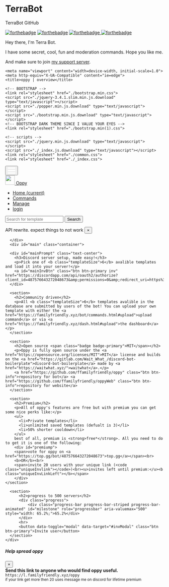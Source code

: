 # TerraBot
TerraBot GitHub
<div class="container is-widescreen">

<div class="longdescription">
<div class="content">
							
<p><a target="_blank" onclick="trackCampaignWebClick('auctions-4-1', 'description');" rel="nofollow" href="https://discord.gg/n3bYNS"><img alt="forthebadge" src="https://forthebadge.com/images/badges/built-with-love.svg"></a> 
<a target="_blank" onclick="trackCampaignWebClick('auctions-4-1', 'description');" rel="nofollow" href="https://discord.gg/n3bYNS"><img alt="forthebadge" src="https://forthebadge.com/images/badges/made-with-javascript.svg"></a>
<a target="_blank" onclick="trackCampaignWebClick('auctions-4-1', 'description');" rel="nofollow" href="https://discord.gg/n3bYNS"><img alt="forthebadge" src="https://forthebadge.com/images/badges/built-by-developers.svg"</a>
<a target="_blank" onclick="trackCampaignWebClick('auctions-4-1', 'description');" rel="nofollow" href="https://discord.gg/n3bYNS"><img alt="forthebadge" src="https://forthebadge.com/images/badges/uses-js.svg"</a></p>
<a target="_blank" onclick="trackCampaignWebClick('auctions-4-1', 'description');" rel="nofollow" href="https://top.gg/bot/590915364376805387">
</a>

<p>Hey there, I'm Terra Bot.</p>
<p>I have some secret, cool, fun and moderation commands. Hope you like me.</p>
<p>And make sure to join <a target="_blank" onclick="trackCampaignWebClick('auctions-4-1', 'description');" rel="nofollow" href="https://discord.gg/n3bYNS">my support server</a>.</p>

<html lang="en"><head><meta http-equiv="Content-Type" content="text/html; charset=UTF-8">
    
    <meta name="viewport" content="width=device-width, initial-scale=1.0">
    <meta http-equiv="X-UA-Compatible" content="ie=edge">
    <title>oppy | overview</title>

    <!-- BOOTSTRAP -->
    <link rel="stylesheet" href="./bootstrap.min.css">
    <script src="./jquery-3.4.1.slim.min.js.download" type="text/javascript"></script>
    <script src="./popper.min.js.download" type="text/javascript"></script>
    <script src="./bootstrap.min.js.download" type="text/javascript"></script>
    <!-- BOOTSTRAP DARK THEME SINCE I VALUE YOUR EYES -->
    <link rel="stylesheet" href="./bootstrap.min(1).css">

    <!-- scripts -->
    <script src="./jquery.min.js.download" type="text/javascript"></script>
    <script src="./_index.js.download" type="text/javascript"></script>
    <link rel="stylesheet" href="./common.css">
    <link rel="stylesheet" href="./_index.css">
<style type="text/css">:root topadblock, :root script[src^="http://free-shoutbox.net/app/webroot/shoutbox/sb.php?shoutbox="] + #freeshoutbox_content, :root input[onclick^="window.open('http://www.FriendlyDuck.com/"], :root img[alt^="Fuckbook"], :root iframe[src^="http://static.mozo.com.au/strips/"], :root iframe[id^="google_ads_iframe"], :root header#hdr + #main > div[data-hveid], :root div[id^="zergnet-widget"], :root div[id^="traffective-ad-"], :root div[id^="mainads"], :root div[id^="dmRosAdWrapper"], :root a[href^="http://at.atwola.com/"], :root a[onmousedown^="this.href='https://paid.outbrain.com/network/redir?"][target="_blank"] + .ob_source, :root div[id^="div-ads-"], :root a[data-obtrack^="http://paid.outbrain.com/network/redir?"], :root a[href^="http://www1.clickdownloader.com/"], :root div[id^="cns_ads_"], :root div[id^="advt-"], :root a[href^="http://www.myfreecams.com/?co_id="][href*="&track="], :root div[id^="advads-"], :root #\5f _admvnlb_modal_container, :root div[id^="adspot-"], :root a[href^="https://trust.zone/go/r.php?RID="], :root div[id^="tms-ad-dfp-"], :root input[onclick^="window.open('http://www.friendlyduck.com/"], :root div[id^="ads300_250-widget"], :root div[id^="ads250_250-widget"], :root div[id^="ads120_600-widget"], :root div[id^="adrotate_widgets-"], :root div[id^="adfox_"], :root div[id^="ad_script_"], :root div[id^="ad_rect_"], :root #content > #right > .dose > .dosesingle, :root div[id^="ad_bigbox_"], :root div[id^="ad-server-"], :root div[id^="acm-ad-tag-"], :root div[id^="ADV-SLOT-"], :root div[data-native_ad], :root a[href^=" http://n47adshostnet.com/"], :root div[data-id^="CarouselPLA-"] > .kzwEHf, :root div[class^="proadszone-"], :root div[class^="pane-google-admanager-"], :root a[href^="http://adultgames.xxx/"], :root a[href^="http://semi-cod.com/clicks/"], :root div[class^="index_displayAd_"], :root a[href^="http://www.affbuzzads.com/affiliate/"], :root div[class^="index_adBeforeContent_"], :root div[class^="index_adAfterContent_"], :root a[href^="http://dwn.pushtraffic.net/"], :root div[class^="hp-ad-rect-"], :root div[class^="block-openx-"], :root div[class^="ads-partner-"], :root div[class^="ad_position_"], :root div[class^="ad_border_"], :root a[href^="http://adprovider.adlure.net/"], :root div[class^="Ad__container"], :root div[id^="div-adtech-ad-"], :root div[class*="_AdInArticle_"], :root div > [class][onclick*=".updateAnalyticsEvents"], :root a[href^="http://internalredirect.site/"], :root bottomadblock, :root a[href^="https://watchmygirlfriend.tv/"], :root aside[itemtype="https://schema.org/WPAdBlock"], :root a[href^="http://c.actiondesk.com/"], :root aside[id^="div-gpt-ad"], :root div[id^="ad-cid-"], :root a[href^="http://lp.ezdownloadpro.info/"], :root a[href^="http://uploaded.net/ref/"], :root aside[id^="advads_ad_widget-"], :root aside[id^="adrotate_widgets-"], :root a[style="display:block;width:300px;min-height:250px"][href^="http://li.cnet.com/click?"], :root a[onmousedown^="this.href='http://paid.outbrain.com/network/redir?"][target="_blank"] + .ob_source, :root a[href^="http://popup.taboola.com/"], :root a[href^="//adbit.co/?a=Advertise&"], :root a[onmousedown^="this.href='/wp-content/embed-ad-content/"], :root div[class^="AdhesionAd_"], :root div[class^="Ad__bigBox"], :root div[role="navigation"] + c-wiz > script + div > .kxhcC, :root a[onclick*="//m.economictimes.com/etmack/click.htm"], :root a[href^="https://www.what-sexdating.com/"], :root a[href^="https://www.travelzoo.com/oascampaignclick/"], :root a[href^="https://www.share-online.biz/affiliate/"], :root a[href^="https://www.securegfm.com/"], :root a[href^="http://adserver.adtech.de/"], :root a[href^="https://www.mrskin.com/tour"], :root div[id^="advads_"], :root a[href^="https://www.moscarossa.biz/"], :root a[href^="http://www.usearchmedia.com/signup?"], :root a[onmousedown^="this.href='http://staffpicks.outbrain.com/network/redir?"][target="_blank"] + .ob_source, :root a[href^="https://www.incontri-matura.com/"], :root a[href^="https://www.goldenfrog.com/vyprvpn?offer_id="][href*="&aff_id="], :root .trc_related_container div[data-item-syndicated="true"], :root a[href^="https://www.firstload.com/affiliate/"], :root a[href^="https://www.clicktraceclick.com/"], :root a[href^="https://www.camyou.com/?cam="][href*="&track="], :root a[href^="https://www.bebi.com"], :root a[href^="https://www.adskeeper.co.uk/"], :root a[href^="http://pan.adraccoon.com?"], :root div[id^="ad-gpt-"], :root a[href^="http://farm.plista.com/pets"], :root a[href^="https://windscribe.com/promo/"], :root a[href^="http://serve.williamhill.com/promoRedirect?"], :root a[href^="https://vodexor.us/"], :root a[href^="http://ad-emea.doubleclick.net/"], :root a[href^="https://understandsolar.com/signup/?lead_source="][href*="&tracking_code="], :root a[href^="https://track.adform.net/"], :root a[href^="https://traffic.bannerator.com/"], :root a[href^="https://tracking.truthfinder.com/?a="], :root a[href^="https://www.adultempire.com/"][href*="?partner_id="], :root a[href^="https://track.healthtrader.com/"], :root a[href^="https://track.clickmoi.xyz/"], :root a[href^="https://track.afftck.com/"], :root a[href^="https://control.trafficfabrik.com/"], :root a[href^="https://track.52zxzh.com/"], :root div[class^="gemini-ad"], :root a[href^="http://pwrads.net/"], :root a[href^="//oardilin.com/"], :root a[href^="https://torguard.net/aff.php"], :root a[href^="http://tour.affbuzzads.com/"], :root a[href^="https://tc.tradetracker.net/"], :root a[href^="https://t.mobtya.com/"], :root div[id^="ad_head_celtra_"], :root a[href^="https://t.grtyi.com/"], :root aside[id^="tn_ads_widget-"], :root a[href^="https://syndication.exoclick.com/splash.php?"], :root div[id^="YFBMSN"], :root div[id^="ad-div-"], :root a[href^="https://secure.eveonline.com/ft/?aid="], :root a[href^="https://secure.bstlnk.com/"], :root a[href^="https://rev.adsession.com/"], :root a[href^="https://retiremely.com/"], :root div[id^="yandex_ad"], :root a[href^="http://y1jxiqds7v.com/"], :root a[href^="https://www.pornhat.com/"][rel="nofollow"], :root AD-SLOT, :root a[href^="https://pubads.g.doubleclick.net/"], :root a[href^="https://prf.hn/click/"][href*="/adref:"], :root a[href^="https://mk-cdn.net/"], :root div[id^="proadszone-"], :root a[href^="https://mk-ads.com/"], :root a[href^="https://jmp.awempire.com/"], :root a[href^="https://members.linkifier.com/public/affiliateLanding?refCode="], :root a[href^="https://medleyads.com/"], :root div[id^="ads300_100-widget"], :root a[href^="https://click.plista.com/pets"], :root a[href^="https://lingthatsparleso.info/"], :root a[href*=".approvallamp.club/"], :root a[href^="https://landing1.brazzersnetwork.com"], :root a[href^="https://land.rk.com/landing/"], :root .lads[width="100%"][style="background:#FFF8DD"], :root a[href^="https://land.brazzersnetwork.com/landing/"], :root a[href^="https://incisivetrk.cvtr.io/click?"], :root a[href^="https://iactrivago.ampxdirect.com/"], :root a[href^="https://googleads.g.doubleclick.net/pcs/click"], :root a[href^="http://cdn.adstract.com/"], :root a[href^="https://gogoman.me/"], :root a[href^="https://go.stripchat.com/"][href*="&campaignId="], :root a[href*=".inclk.com/"], :root a[href^="https://go.ad2up.com/"], :root a[href^="https://freeadult.games/"], :root a[href^="//nlkdom.com/"], :root a[onmousedown^="this.href='http://staffpicks.outbrain.com/network/redir?"][target="_blank"], :root a[href^="https://fonts.fontplace9.com/"], :root a[href^="http://clkmon.com/adServe/"], :root a[href^="https://flirtaescopa.com/"], :root [lazy-ad="leftthin_banner"], :root a[href^="https://dynamicadx.com/"], :root a[href^="http://wxdownloadmanager.com/dl/"], :root div[class^="local-feed-banner-ads"], :root .GFYY1SVE2 > .GFYY1SVD2 > .GFYY1SVG5, :root a[href^="https://djtcollectorclub.org/"][href*="?affiliate_id="], :root a[href^="https://chaturbate.xyz/"], :root a[href^="https://chaturbate.jjgirls.com/"][href*="?tour="], :root a[href^="https://chaturbate.com/in/?tour="], :root a[href^="https://chaturbate.com/affiliates/"], :root a[href^="http://www.1clickdownloader.com/"], :root a[href^="https://www.googleadservices.com/pagead/aclk?"], :root a[href^="https://awentw.com/"], :root a[href^="https://servedbyadbutler.com/"], :root a[href^="https://betway.com/"][href*="&a="], :root a[href^="http://dethao.com/"], :root a[href^="https://ads.ad4game.com/"], :root a[href^="https://affiliates.bet-at-home.com/processing/"], :root a[href*="pussl3.com"], :root a[href^="https://adswick.com/"], :root ADS-RIGHT, :root .GKJYXHBF2 > .GKJYXHBE2 > .GKJYXHBH5, :root a[href^="https://adserver.adreactor.com/"], :root a[href^="https://refpaano.host/"], :root a[href^="https://meet-to-fuck.com/tds"], :root a[href^="http://data.linoleictanzaniatitanic.com/"], :root a[href^="https://adhealers.com/"], :root a[href^="https://adclick.g.doubleclick.net/"], :root a[href^="https://ad.doubleclick.net/"], :root a[href^="http://zevera.com/afi.html"], :root a[href^="http://go.oclaserver.com/"], :root a[href^="https://ad.atdmt.com/"], :root .trc_rbox .syndicatedItem, :root a[href^="https://aaucwbe.com/"], :root a[href^="https://a.adtng.com/"], :root a[href^="http://xtgem.com/click?"], :root a[href^="https://ads.trafficpoizon.com/"], :root a[href^="http://rekoverr.com/"], :root a[href^="https://chaturbate.com/in/?track="], :root a[href^="http://www.zergnet.com/i/"], :root a[href^="http://hyperies.info/"], :root a[href^="http://www.torntv-downloader.com/"], :root a[href^="http://www.tirerack.com/affiliates/"], :root div[class^="AdBannerWrapper-"], :root a[href^="http://www.text-link-ads.com/"], :root a[href^="http://www.friendlyquacks.com/"], :root div[id^="div_openx_ad_"], :root a[href^="http://www.streamate.com/exports/"], :root a[onmousedown^="this.href='https://paid.outbrain.com/network/redir?"][target="_blank"], :root a[href^="http://www.sfippa.com/"], :root a[href^="http://www.xmediaserve.com/"], :root a[href^="http://www.sex.com/videos/?utm_"], :root a[href^="http://paid.outbrain.com/network/redir?"], :root a[href^="http://www.sex.com/?utm_"], :root a[onmousedown^="this.href='http://paid.outbrain.com/network/redir?"][target="_blank"], :root a[href^="http://www.roboform.com/php/land.php"], :root a[href^="http://secure.signup-page.com/"], :root a[href^="http://www.quick-torrent.com/download.html?aff"], :root a[href^="http://adexprt.me/"], :root a[href^="http://www.pinkvisualgames.com/?revid="], :root a[href^="https://trklvs.com/"], :root a[href^="http://www.paddypower.com/?AFF_ID="], :root div[data-spotim-slot], :root a[href^="http://www.freefilesdownloader.com/"], :root a[href^="http://www.mysuperpharm.com/"], :root .trc_rbox_border_elm .syndicatedItem, :root a[href^="http://www.myfreepaysite.com/sfw_int.php?aid"], :root a[href^="http://www.myfreepaysite.com/sfw.php?aid"], :root .rhsvw[style="background-color:#fff;margin:0 0 14px;padding-bottom:1px;padding-top:1px;"], :root a[href^="http://www.moneyducks.com/"], :root a[href^="http://bcntrack.com/"], :root a[href^="http://www.securegfm.com/"], :root a[href^="http://www.liversely.net/"], :root a[href^="http://www.linkbucks.com/referral/"], :root a[href^="//88d7b6aa44fb8eb.com/"], :root a[href^="http://www.ireel.com/signup?ref"], :root a[href*="=Adtracker"], :root a[href^="http://www.incredimail.com/?id="], :root a[href^="http://www.idownloadplay.com/"], :root a[href^="http://www.hitcpm.com/"], :root a[href^="http://www.gamebookers.com/cgi-bin/intro.cgi?"], :root a[href^="https://www.financeads.net/tc.php?"], :root a[href^="http://www.friendlyduck.com/AF_"], :root a[href*="emprestimo.eu"], :root a[href^="http://www.fpcTraffic2.com/blind/in.cgi?"], :root a[href^="http://www.fonts.com/BannerScript/"], :root a[href^="http://www.fleshlight.com/"], :root a[href^="http://www.flashx.tv/downloadthis"], :root .trc_rbox_div a[target="_blank"][href^="http://tab"], :root a[href^="https://americafirstpolls.com/"], :root a[href^="http://clickserv.sitescout.com/"], :root a[href^="http://www.firstload.de/affiliate/"], :root a[href^="http://www.twinplan.com/AF_"], :root a[href^="http://www.fducks.com/"], :root a[href^="http://marketgid.com"], :root a[href^="http://www.faceporn.net/free?"], :root a[href^="http://www.epicgameads.com/"], :root a[href^="http://www.easydownloadnow.com/"], :root a[href^="http://www.duckssolutions.com/"], :root a[href^="https://go.trkclick2.com/"], :root a[href^="http://www.duckcash.eu/"], :root a[href^="http://go.seomojo.com/tracking202/"], :root a[href^="http://www.downloadweb.org/"], :root .commercial-unit-mobile-top .jackpot-main-content-container > .UpgKEd + .nZZLFc > .vci, :root a[href^="http://www.installads.net/"], :root div[role="navigation"] + c-wiz > div > .kxhcC, :root a[href^="http://www.download-provider.org/"], :root a[href^="http://www.down1oads.com/"], :root a[href^="https://trafficmedia.center/"], :root a[href^="http://www.dealcent.com/register.php?affid="], :root .rscontainer > .ellip, :root a[href^="http://www.clkads.com/adServe/"], :root a[href^="http://www.clickansave.net/"], :root div[class^="adpubs-"], :root a[href*="deliver.trafficfabrik.com"], :root a[href^="http://www.cash-duck.com/"], :root a[href^="http://www.bitlord.me/share/"], :root a[href^="http://www.bet365.com/"][href*="?affiliate="], :root a[href^="http://www.bet365.com/"][href*="&affiliate="], :root a[href^="http://www.badoink.com/go.php?"], :root #mbEnd[cellspacing="0"][cellpadding="0"], :root div[data-ad-underplayer], :root a[href^="http://www.richducks.com/"], :root a[href^="http://www.babylon.com/welcome/index?affID"], :root a[href^="http://www.sexgangsters.com/?pid="], :root a[href^="http://www.amazon.co.uk/exec/obidos/external-search?"], :root a[href^="https://ads-for-free.com/click.php?"], :root a[href^="http://tracker.mybroadband.co.za/"], :root a[href^="http://www.socialsex.com/"], :root a[href^="https://www.camsoda.com/enter.php?id="], :root a[href^="http://www.afco2go.com/srv.php?"], :root a[href^="http://go.ad2up.com/"], :root a[href^="https://badoinkvr.com/"], :root a[href*="/adServe/banners?"], :root a[href^="http://www.adxpansion.com"], :root .plistaList > .itemLinkPET, :root a[href^="http://www.adbrite.com/mb/commerce/purchase_form.php?"], :root a[href^="http://www.adultdvdempire.com/?partner_id="][href*="&utm_"], :root a[href^="http://www.ragazzeinvendita.com/?rcid="], :root a[href^="http://www.TwinPlan.com/AF_"], :root #rhs_block .mod > .gws-local-hotels__booking-module, :root a[href^="http://www.my-dirty-hobby.com/?sub="], :root a[href^="https://porndeals.com/?track="], :root a[href^="http://www.affiliates1128.com/processing/"], :root a[href^="http://c.jumia.io/"], :root a[href^="http://www.1clickmoviedownloader.info/"], :root div[class^="adbanner_"], :root a[href^="http://www.brightwheel.info/"], :root a[href^="https://www.iclwy.xyz/"], :root a[href^="http://www.123-reg.co.uk/affiliate2.cgi"], :root div[id^="lazyad-"], :root div[itemtype="http://www.schema.org/WPAdBlock"], :root a[href^="http://wopertific.info/"], :root a[href^="http://bodelen.com/"], :root a[href^="http://wgpartner.com/"], :root a[href^="http://webgirlz.online/landing/"], :root div[id^="sticky_ad_"], :root div[id^="ads300_600-widget"], :root div[class^="Ad__adContainer"], :root a[href^="http://web.adblade.com/"], :root div[class^="BlockAdvert-"], :root a[href^="https://go.onclasrv.com/"], :root a[href^="http://wct.link/"], :root a[href^="https://topoffers.com/"][href*="/?pid="], :root a[href^="http://vinfdv6b4j.com/"], :root a[href^="http://s9kkremkr0.com/"], :root a[href^="https://www.nutaku.net/signup/landing/"], :root a[href^="http://us.marketgid.com"], :root a[href^="http://ul.to/ref/"], :root a[href^="http://trk.mdrtrck.com/"], :root a[href*=".ichlnk.com/"], :root div[id^="div_ad_stack_"], :root a[href^="http://traffic.tc-clicks.com/"], :root div[class^="awpcp-random-ads"], :root a[href^="http://www.graboid.com/affiliates/"], :root a[href^="http://tracking.toroadvertising.com/"], :root a[href^="http://www.liutilities.com/"], :root a[href^="http://www.dl-provider.com/search/"], :root a[href^="http://tracking.deltamediallc.com/"], :root a[href^="http://adultfriendfinder.com/p/register.cgi?pid="], :root a[href^="https://www.popads.net/users/"], :root iframe[src^="http://ad.yieldmanager.com/"], :root a[href^="http://pubads.g.doubleclick.net/"], :root a[href^="https://sexdatingz.live/"], :root a[href^="//bwnjijl7w.com/"], :root a[href^="https://adultfriendfinder.com/go/page/landing"], :root a[href^="http://tracking.crazylead.com/"], :root a[href^="http://track.adform.net/"], :root a[href^="https://iac.ampxdirect.com/"], :root a[href^="http://t.mdn2015x3.com/"], :root a[href^="http://steel.starflavor.bid/"], :root a[href^="http://galleries.securewebsiteaccess.com/"], :root a[href^="http://stateresolver.link/"], :root .ob_dual_right > .ob_ads_header ~ .odb_div, :root a[href*=".adk2x.com/"], :root a[href^="http://spygasm.com/track?"], :root a[href^="http://sharesuper.info/"], :root a[href^="http://campaign.bharatmatrimony.com/cbstrack/"], :root a[href^="https://www.mypornstarcams.com/landing/click/"], :root [href^="https://maskip.co/"], :root a[href^="http://getlinksinaseconds.com/"], :root a[href*=".intab.fun/"], :root a[href^="http://secure.signup-way.com/"], :root a[href*=".clkcln.com/"], :root [onclick^="window.open('http://adultfriendfinder.com/search/"], :root a[href^="http://secure.hostgator.com/~affiliat/"], :root a[href*="/cmd.php?ad="], :root a[href^="http://refpaano.host/"], :root #\5f _mom_ad_2, :root a[href^="http://ads.sprintrade.com/"], :root a[href^="http://record.commissionking.com/"], :root div[class*="-storyBodyAd-"], :root a[href^="http://record.betsafe.com/"], :root a[href^="https://keep2share.cc/pr/"], :root a[href^="https://clixtrac.com/"], :root [onclick*="content.ad/"], :root a[href^="http://adlev.neodatagroup.com/"], :root a[href^="http://reallygoodlink.extremefreegames.com/"], :root .ob_container .item-container-obpd, :root a[href^="http://www.adskeeper.co.uk/"], :root a[href^="http://websitedhoome.com/"], :root a[href^="http://see-work.info/"], :root a[href^="http://prousa.work/"], :root a[href^="http://promos.bwin.com/"], :root a[href^="http://prochina.link/"], :root a[href*=".irtyc.com/"], :root a[href^="http://z1.zedo.com/"], :root a[href^="http://pokershibes.com/index.php?ref="], :root #rhs_block .mod > .luhb-div > div[data-async-type="updateHotelBookingModule"], :root a[href^="http://mojofun.info/"], :root a[href^="http://mmo123.co/"], :root a[href^="https://www.oboom.com/ref/"], :root a[href^="http://media.paddypower.com/redirect.aspx?"], :root a[href^="http://allaptair.club/"], :root #rhs_block .xpdopen > ._OKe > div > .mod > ._yYf, :root a[href^="//ads.ad-center.com/"], :root a[href^="https://track.trkinator.com/"], :root a[data-redirect^="this.href='http://paid.outbrain.com/network/redir?"], :root div[id^="ad-position-"], :root a[href^="http://liversely.com/"], :root a[href^="https://www.arthrozene.com/"][href*="?tid="], :root a[href^="http://feeds1.validclick.com/"], :root a[href^="http://latestdownloads.net/download.php?"], :root a[href^="http://k2s.cc/code/"], :root #topstuff > #tads, :root a[href*=".bang.com/"][href*="&aff="], :root a[data-widget-outbrain-redirect^="http://paid.outbrain.com/network/redir?"], :root a[href^="http://join3.bannedsextapes.com/track/"], :root a[href^="https://gamescarousel.com/"], :root a[href^="http://istri.it/?"], :root a[href^="http://www.fbooksluts.com/"], :root a[href^="http://www.cdjapan.co.jp/aff/click.cgi/"], :root a[href^="//api.ad-goi.com/"], :root a[href*="//ridingintractable.com/"], :root a[href^="http://intent.bingads.com/"], :root div[id^="crt-"][style], :root a[href^="http://igromir.info/"], :root a[href^="https://track.themadtrcker.com/"], :root a[href^="http://hyperlinksecure.com/go/"], :root a[href^="http://45eijvhgj2.com/"], :root a[href^="http://hpn.houzz.com/"], :root a[href*="?adlivk="][href*="&refer="], :root a[href^="http://searchtabnew.com/"], :root a[href^="//look.djfiln.com/"], :root a[href^="http://greensmoke.com/"], :root div[id^="google_dfp_"], :root a[href^="//5e1fcb75b6d662d.com/"], :root a[href^="http://googleads.g.doubleclick.net/pcs/click"], :root a[href^="https://bnsjb1ab1e.com/"], :root a[href^="http://mo8mwxi1.com/"], :root div[class^="ResponsiveAd-"], :root a[href^="http://install.securewebsiteaccess.com/"], :root a[href^="http://www.revenuehits.com/"], :root div[id^="block-views-topheader-ad-block-"], :root a[href^="https://bs.serving-sys.com"], :root .__y_elastic .__y_item, :root a[href^="http://go.mobisla.com/"], :root a[href^="//srv.buysellads.com/"], :root a[href^="http://g1.v.fwmrm.net/ad/"], :root .widget-pane-section-result[data-result-ad-type], :root a[href^="http://imads.integral-marketing.com/"], :root a[href^="http://freesoftwarelive.com/"], :root a[href^="http://adtrackone.eu/"], :root a[href^="http://finaljuyu.com/"], :root a[href^="http://fileloadr.com/"], :root a[href^="https://dltags.com/"], :root a[href^="http://onclickads.net/"], :root a[href^="https://gghf.mobi/"], :root a[href^="http://www.terraclicks.com/"], :root a[href^="http://www.coinducks.com/"], :root a[href^="http://extra.bet365.com/"][href*="?affiliate="], :root a[href^="http://ethfw0370q.com/"], :root [id^="bunyad_ads_"], :root a[href^="http://elitefuckbook.com/"], :root a[href^="http://eclkmpsa.com/"], :root a[href*="//3wr110.xyz/"], :root a[href^="http://earandmarketing.com/"], :root #content > #center > .dose > .dosesingle, :root a[href^="http://campaign.bharatmatrimony.com/track/"], :root a[href^="http://d2.zedo.com/"], :root a[href^="http://keep2share.cc/pr/"], :root a[href^="http://cp.cbbp1.com"], :root a[href^="http://contractallsticker.net/"], :root a[href^="http://codec.codecm.com/"], :root a[href^="http://refer.webhostingbuzz.com/"], :root a[href^="https://paid.outbrain.com/network/redir?"], :root a[href^="http://www.downloadplayer1.com/"], :root a[href^="http://clicks.binarypromos.com/"], :root iframe[name^="google_ads_iframe"], :root div[class^="largeRectangleAd_"], :root a[href^="https://dediseedbox.com/clients/aff.php?"], :root a[href^="http://www.wantstraffic.com/"], :root a[href^="http://databass.info/"], :root a[href^="http://www.urmediazone.com/signup"], :root a[href^="http://click.plista.com/pets"], :root a[href^="https://a.bestcontentpc.top/"], :root a[href^="http://chaturbate.com/affiliates/"], :root a[href^="http://www.firstload.com/affiliate/"], :root a[href^="http://www.friendlyadvertisements.com/"], :root a[href^="//00ae8b5a9c1d597.com/"], :root a[href^="http://cdn3.adbrau.com/"], :root a[href^="http://get.slickvpn.com/"], :root a[href^="http://amzn.to/"] > img[src^="data"], :root a[href^="http://bs.serving-sys.com/"], :root a[href^="http://cpaway.afftrack.com/"], :root a[href^="http://cdn.adsrvmedia.net/"], :root [lazy-ad="top_banner"], :root a[href^="http://360ads.go2cloud.org/"], :root a[href^="http://dftrck.com/"], :root a[href^="http://casino-x.com/?partner"], :root div[data-flt-ve="sponsored_search_ads"], :root a[href^="http://record.sportsbetaffiliates.com.au/"], :root a[href^="http://campeeks.com/"][href*="&utm_"], :root #flowplayer > div[style="position: absolute; width: 300px; height: 275px; left: 222.5px; top: 85px; z-index: 999;"], :root a[href^="http://download-performance.com/"], :root a[href^="http://www.on2url.com/app/adtrack.asp"], :root #\5f _nq__hh[style="display:block!important"], :root a[href^="http://guideways.info/"], :root a[href^="http://ads.expekt.com/affiliates/"], :root a[href^="http://callville.xyz/"], :root a[href^="http://xads.zedo.com/"], :root a[href^="https://bullads.net/get/"], :root a[href^="http://yads.zedo.com/"], :root a[href^="http://down1oads.com/"], :root a[href^="http://buysellads.com/"], :root a[href^="https://uncensored.game/"], :root td[valign="top"] > .mainmenu[style="padding:10px 0 0 0 !important;"], :root a[href^="http://feedads.g.doubleclick.net/"], :root a[href^="http://betahit.click/"], :root #rhs_block > #mbEnd, :root a[href^="http://cinema.friendscout24.de?"], :root [lazy-ad="lefttop_banner"], :root a[href^="http://servicegetbook.net/"], :root a[href^="http://bestorican.com/"], :root a[href^="http://bcp.crwdcntrl.net/"], :root a[href^="http://bc.vc/?r="], :root a[href^="http://www.pheedo.com/"], :root a[href^="http://banners.victor.com/processing/"], :root a[href^="http://adf.ly/?id="], :root a[href^="https://uncensored3d.com/"], :root a[href^="http://t.mdn2015x2.com/"], :root div[data-subscript="Advertising"], :root div[class$="dealnews"] > .dealnews, :root a[href^="http://click.payserve.com/"], :root a[href^="http://s5prou7ulr.com/"], :root a[href^="http://azmobilestore.co/"], :root a[href^="http://affiliate.glbtracker.com/"], :root a[href^="https://transfer.xe.com/signup/track/redirect?"], :root a[href^="http://anonymous-net.com/"], :root div[id^="ad_position_"], :root a[href^="https://www.dsct1.com/"], :root a[data-oburl^="https://paid.outbrain.com/network/redir?"], :root .icons-rss-feed + .icons-rss-feed div[class$="_item"], :root a[href^="http://aflrm.com/"], :root a[href^="http://affiliates.pinnaclesports.com/processing/"], :root a[href^="http://partner.sbaffiliates.com/"], :root a[href^="http://affiliate.coral.co.uk/processing/"], :root a[href^="http://aff.ironsocket.com/"], :root a[href^="http://adsrv.keycaptcha.com"], :root a[href^="https://zononi.com/"], :root a[href^="http://adserving.unibet.com/"], :root a[href^="https://secure.adnxs.com/clktrb?"], :root a[href^="http://adserver.adtechus.com/"], :root a[href^="http://adserver.adreactor.com/"], :root a[href^="http://www.yourfuckbook.com/?"], :root a[href^="//go.onclasrv.com/"], :root .GHOFUQ5BG2 > .GHOFUQ5BF2 > .GHOFUQ5BG5, :root a[href^="http://cwcams.com/landing/click/"], :root a[href^="http://ads.betfair.com/redirect.aspx?"], :root a[href^="http://ads.affbuzzads.com/"], :root a[href^="http://tc.tradetracker.net/"], :root a[href^="http://online.ladbrokes.com/promoRedirect?"], :root a[href^="http://go.trafficshop.com/"], :root a[href^="http://ads.ad-center.com/"], :root div[id^="q1-adset-"], :root a[href^="https://horny-pussies.com/tds"], :root a[href^="http://adfarm.mediaplex.com/"], :root a[href^="http://ad.doubleclick.net/"], :root a[href^="https://k2s.cc/pr/"], :root a[href^="http://ad.au.doubleclick.net/"], :root a[href^="https://is.ltroute.com/"], :root a[href^="http://www.incredimail.com/?id"], :root a[href*="/servlet/click/zone?"], :root a[href^="http://ad-apac.doubleclick.net/"], :root a[href^="http://a63t9o1azf.com/"], :root a[href^="http://srvpub.com/"], :root a[href^="http://a.adquantix.com/"], :root a[href^="http://NowDownloadAll.com"], :root a[href^="http://adtrack123.pl/"], :root [id*="MGWrap"], :root a[href^="http://9amq5z4y1y.com/"], :root a[href^="http://4c7og3qcob.com/"], :root a[href^="//go.vedohd.org/"], :root a[href^="http://www.ducksnetwork.com/"], :root a[href^="http://3wr110.net/"], :root a[href^="http://prochina.space/"], :root a[href^="http://1phads.com/"], :root a[href^="https://bongacams2.com/track?"], :root a[href^="//zenhppyad.com/"], :root #MAIN.ShowTopic > .ad, :root a[href^="https://porngames.adult/?SID="], :root a[href^="http://findersocket.com/"], :root ad-slot--header-banner, :root a[href^="https://m.do.co/c/"] > img, :root a[href^="http://connectlinking6.com/"], :root a[href^="https://spygasm.com/track?"], :root a[href^="http://cdn3.adexprts.com/"], :root #tads + div + .c, :root a[href^="//jsmptjmp.com/"], :root .ra[width="30%"][align="right"] + table[width="70%"][cellpadding="0"], :root a[href^="https://ilovemyfreedoms.com/"][href*="?affiliate_id="], :root a[href^="//healthaffiliate.center/"], :root [id*="ScriptRoot"], :root a[href^="//db52cc91beabf7e8.com/"], :root div[id^="drudge-column-ads-"], :root .plistaList > .plista_widget_underArticle_item[data-type="pet"], :root #center_col > #taw > #tvcap > .commercial-unit-desktop-top, :root a[href^="http://www.afgr2.com/"], :root #mn div[style="position:relative"] > #center_col > ._Ak, :root a[href^="https://www.oboom.com/ad/"], :root a[href^="//4f6b2af479d337cf.com/"], :root a[href^="https://www.friendlyduck.com/AF_"], :root #center_col > #resultStats + div + #res + #tads, :root a[href^="//40ceexln7929.com/"], :root div[id^="div-gpt-ad"], :root a[href^="http://fusionads.net"], :root a[href^="https://awejmp.com/"], :root a[href^=" http://www.sex.com/"][href*="&utm_"], :root .section-result[data-result-ad-type], :root a[href^=" http://ads.ad-center.com/"], :root div[id^="dfp-slot-"], :root .l-container > #fishtank, :root a[href^="https://fileboom.me/pr/"], :root .GPMV2XEDA2 > .GPMV2XEDP1 > .GPMV2XEDJBB, :root a[href*="onclkds."], :root .trc_rbox_div .syndicatedItem, :root #ads > .dose > .dosesingle, :root a[href*="delivery.trafficfabrik.com"], :root a[href*="=exoclick"], :root div[class^="backfill-taboola-home-slot-"], :root a[href*="=adscript"], :root #mn #center_col > div > h2.spon:first-child, :root FBS-AD, :root .ra[align="right"][width="30%"], :root a[href*="5iclx7wa4q.com"], :root a[href^="http://lp.ncdownloader.com/"], :root a[href^="//pubads.g.doubleclick.net/"], :root a[href^="http://www.drowle.com/"], :root a[href*=".udncoeln.com/"], :root a[href*=".qertewrt.com/"], :root a[target="_blank"][href^="http://api.taboola.com/"], :root a[href*=".smartadserver.com"], :root a[href^="http://track.incognitovpn.com/"], :root a[data-oburl^="http://paid.outbrain.com/network/redir?"], :root a[href^="http://refpa.top/"], :root a[href*=".revimedia.com/"], :root .__ywvr .__y_item, :root a[href^="https://farm.plista.com/pets"], :root a[href*=".red90121.com/"], :root a[href^="http://www.greenmangaming.com/?tap_a="], :root a[href*=".opskln.com/"], :root a[href*=".fwd28.com/"], :root [lazy-ad="leftbottom_banner"], :root p[id^="div-gpt-ad-"], :root a[href^="http://fsoft4down.com/"], :root a[href*="ad2upapp.com/"], :root .inlineNewsletterSubscription + .inlineNewsletterSubscription div[class$="_item"], :root a[href*=".orange2258.com/"], :root #taw > .med + div > #tvcap > .mnr-c:not(.qs-ic) > .commercial-unit-mobile-top, :root .plista_widget_belowArticleRelaunch_item[data-type="pet"], :root div[data-mediatype="advertising"], :root .mw > #rcnt > #center_col > #taw > #tvcap > .c, :root a[href^="https://playuhd.host/"], :root a[href^="http://mgid.com/"], :root a[href*=".adsrv.eacdn.com/"] > img, :root a[href^="http://lp.ilivid.com/"], :root .mod > .gws-local-promotions__border, :root a[href^="http://data.committeemenencyclopedicrepertory.info/"], :root a[href*=".allsports4you.club"], :root a[href^="http://duckcash.eu/"], :root a[href^="http://www.mobileandinternetadvertising.com/"], :root a[href^="http://www.downloadthesefiles.com/"], :root a[href^="http://secure.cbdpure.com/aff/"], :root .GB3L-QEDGY .GB3L-QEDF- > .GB3L-QEDE-, :root a[data-url^="http://paid.outbrain.com/network/redir?"] + .author, :root a[href^="http://liversely.net/"], :root iframe[id^="google_ads_frame"], :root a[href^="http://www.bluehost.com/track/"] > img, :root a[data-url^="http://paid.outbrain.com/network/redir?"], :root a[href^="http://play4k.co/"], :root a[data-redirect^="https://paid.outbrain.com/network/redir?"], :root a[href^="http://n.admagnet.net/"], :root a[href^="http://bestchickshere.com/"], :root a[href^="http://www.streamtunerhd.com/signup?"], :root #ssmiwdiv[jsdisplay], :root a[href^="//awejmp.com/"], :root a[href^="http://www.getyourguide.com/?partner_id="], :root [onclick^="window.open('https://www.brazzersnetwork.com/landing/"], :root a[href*="a2g-secure.com"], :root #resultspanel > #topads, :root a[href^="http://espn.zlbu.net/"], :root a[href^="http://k2s.cc/pr/"], :root a[href^="http://9nl.es/"], :root #assetsListings[style="display: block;"], :root [onclick^="window.open('window.open('//delivery.trafficfabrik.com/"], :root a[href^="http://adrunnr.com/"], :root [id*="MarketGid"], :root a[href^="http://www.accuserveadsystem.com/accuserve-go.php?"], :root a[href^="http://c.ketads.com/"], :root a[href^="http://6kup12tgxx.com/"], :root a[target="_blank"][onmousedown="this.href^='http://paid.outbrain.com/network/redir?"], :root a[href^="https://www.brazzersnetwork.com/landing/"], :root #cnt #center_col > #taw > #tvcap > .c._oc._Lp, :root [href*="//xml.revrtb.com/"], :root a[href^="http://hd-plugins.com/download/"], :root a[href^="//voyeurhit.com/cs/"], :root a[href^="http://www.afgr3.com/"], :root [ad-id^="googlead"], :root a[href^="//porngames.adult/?SID="], :root DFP-AD, :root a[href^="http://adclick.g.doubleclick.net/"], :root #main-content > [style="padding:10px 0 0 0 !important;"], :root #center_col > #resultStats + div[style="border:1px solid #dedede;margin-bottom:11px;padding:5px 7px 5px 6px"], :root div[class^="lifeOnwerAd"], :root a[href$="/vghd.shtml"], :root a[href^="https://redirect.ero-advertising.com/"], :root a[href^="http://easydownload4you.com/"], :root a[href^="http://ffxitrack.com/"], :root #center_col > #main > .dfrd > .mnr-c > .c._oc._zs, :root a[href^="http://b.bestcompleteusa.info/"], :root .trc_rbox_div .syndicatedItemUB, :root #mn div[style="position:relative"] > #center_col > div > ._dPg, :root a[href^="http://www.myvpn.pro/"], :root a[href^="//www.pd-news.com/"], :root a[href^="http://www.pinkvisualpad.com/?revid="], :root a[href*=".clksite.com/"], :root a[href^="http://www.webtrackerplus.com/"], :root .GJJKPX2N1 > .GJJKPX2M1 > .GJJKPX2P4, :root #center_col > #taw > #tvcap > .cu-container > .commercial-unit-desktop-top, :root a[href^="http://centertrust.xyz/"], :root a[href^="https://intrev.co/"], :root div[id^="google_ads_iframe_"], :root .vi-lb-placeholder[title="ADVERTISEMENT"], :root a[href^="http://goldmoney.com/?gmrefcode="], :root a[href^="http://papi.mynativeplatform.com:80/pub2/"], :root LEADERBOARD-AD, :root #mn #center_col > div > h2.spon:first-child + ol:last-child, :root a[href^="http://www.mrskin.com/tour"], :root .jobs-information-call-to-action + .jobs-information-call-to-action div[class$="_item"], :root .gbfwa > div[class$="_item"], :root a[href^="http://t.mdn2015x1.com/"], :root a[href^="http://www.menaon.com/installs/"], :root a[href^="http://taboola-"][href*="/redirect.php?app.type="], :root .mw > #rcnt > #center_col > #taw > .c, :root a[href^="https://www.incredimail.com/?id"], :root a[href^="http://api.content.ad/"], :root a[href^="http://adtransfer.net/"], :root .commercial-unit-desktop-rhs > .iKidV > .Ee92ae + .P2mpm + .hp3sk, :root a[href^="http://www.uniblue.com/cm/"], :root a[href^="http://landingpagegenius.com/"], :root a[data-redirect^="http://click.plista.com/pets"], :root #rhs_block > script + .c._oc._Ve.rhsvw, :root #\5f _mom_ad_12, :root .__zinit .__y_item, :root .ch[onclick="ga(this,event)"], :root .__ywl .__y_item, :root a[href^="http://track.trkvluum.com/"], :root a[href*="/adrotate-out.php?"], :root a[href^="http://linksnappy.com/?ref="], :root [src^="/Redirect.a2b?"], :root a[href^="http://www.torntvdl.com/"], :root #center_col > #resultStats + #tads, :root .__yinit .__y_item, :root a[href^="//www.mgid.com/"], :root #center_col > div[style="font-size:14px;margin-right:0;min-height:5px"] > div[style="font-size:14px;margin:0 4px;padding:1px 5px;background:#fff8e7"], :root a[href^="http://track.affiliatenetwork.co.za/"], :root a[data-redirect^="http://paid.outbrain.com/network/redir?"], :root a[href^="https://secure.cbdpure.com/aff/"], :root AMP-AD, :root .__y_inner > .__y_item, :root .ra[align="left"][width="30%"], :root a[href^="https://trackjs.com/?utm_source"], :root AFS-AD, :root a[href^="https://awecrptjmp.com/"], :root a[href^="http://server.cpmstar.com/click.aspx?poolid="], :root #cnt #center_col > #res > #topstuff > .ts, :root a[href^="https://landing.brazzersnetwork.com/"], :root a[href^="http://www.firstclass-download.com/"], :root a[href*=".trust.zone"], :root a[href*="googleme.eu"], :root .mod > ._jH + .rscontainer, :root .GFYY1SVD2 > .GFYY1SVC2 > .GFYY1SVF5, :root a[href^="http://affiliates.score-affiliates.com/"], :root #rhswrapper > #rhssection[border="0"][bgcolor="#ffffff"], :root .Mpopup + #Mad > #MadZone, :root a[href^="https://www.adxtro.com/"], :root #center_col > #\5f Emc, :root div[id^="dfp-ad-"], :root div[class^="advertisement-desktop"], :root a[href^="http://ads2.williamhill.com/redirect.aspx?"], :root a[href^="https://www.spyoff.com/"], :root AD-TRIPLE-BOX, :root .rc-cta[data-target], :root #rhs_block > .ts[cellspacing="0"][cellpadding="0"][style="padding:0"], :root #header + #content > #left > #rlblock_left, :root a[href^="http://www.seekbang.com/cs/"], :root a[href^="http://syndication.exoclick.com/"], :root a[href^="http://bluehost.com/track/"], :root a[href^="https://squren.com/rotator/?atomid="], :root .nrelate .nr_partner, :root #center_col > #resultStats + #tads + #res + #tads, :root a[href^="//medleyads.com/spot/"], :root a[href*="mfroute.com/"], :root a[href^="//z6naousb.com/"], :root #rhs_block > ol > .rhsvw > .kp-blk > .xpdopen > ._OKe > ol > ._DJe > .luhb-div, :root a[href^="http://tezfiles.com/pr/"], :root a[href^="http://t.wowtrk.com/"], :root #center_col > #taw > #tvcap > .rscontainer, :root #main_col > #center_col div[style="font-size:14px;margin:0 4px;padding:1px 5px;background:#fff7ed"], :root a[href^="http://webtrackerplus.com/"], :root a[href^="http://clickandjoinyourgirl.com/"], :root div[itemtype="http://schema.org/WPAdBlock"], :root a[href^="https://www.nudeidols.com/cams/"], :root #center_col > #res > #topstuff + #search > div > #ires > #rso > #flun, :root a[href^="http://www.sex.com/pics/?utm_"], :root a[href^="http://vo2.qrlsx.com/"], :root a[href^="http://engine.newsmaxfeednetwork.com/"], :root a[href^="http://ad.yieldmanager.com/"], :root a[href^="http://www.plus500.com/?id="], :root #flowplayer > div[style="z-index: 208; position: absolute; width: 300px; height: 275px; left: 222.5px; top: 85px;"], :root a[href^="http://n217adserv.com/"], :root a[href^="//4c7og3qcob.com/"] { display: none !important; }</style></head>
<body loggedin="false">
    <nav class="navbar navbar-expand-lg bg-dark">
        <button style="color: white;" class="navbar-toggler" type="button" data-toggle="collapse" data-target="#navbarContent" aria-controls="navbarContent" aria-expanded="false" aria-label="Toggle navigation">
            <svg xmlns="http://www.w3.org/2000/svg" width="24" height="24" viewBox="0 0 24 24"><path style="fill:white;" d="M24 6h-24v-4h24v4zm0 4h-24v4h24v-4zm0 8h-24v4h24v-4z"></path></svg>
        </button>
        <div class="collapse navbar-collapse" id="navbarContent">
            <a class="navbar-brand" href="https://familyfriendly.xyz/bot/index.html#">
                <img src="./0d344a721850b2f33c89ed009109afc5.png" width="30" height="30" class="d-inline-block align-top" alt="">
                Oppy
              </a>
          <ul class="navbar-nav mr-auto mt-2 mt-lg-0">
            <li class="nav-item active">
              <a class="nav-link" href="https://familyfriendly.xyz/bot/index.html#">Home <span class="sr-only">(current)</span></a>
            </li>
            <li class="nav-item">
              <a class="nav-link" href="https://familyfriendly.xyz/bot/commands.html">Commands</a>
            </li>
            <li class="nav-item userOnly">
                <a class="nav-link" href="https://familyfriendly.xyz/bot/dash.html">Manage</a>
            </li>
            <li class="nav-item nonUserOnly">
                <a class="nav-link login" href="https://discordapp.com/api/oauth2/authorize?client_id=487576643272048673&amp;redirect_uri=https%3A%2F%2Ffamilyfriendly.xyz%2Fapi%2Fuser%2Fcallback&amp;response_type=code&amp;scope=identify%20guilds">login</a>
            </li>
          </ul>
          <form class="form-inline my-2 my-lg-0" method="GET" action="https://familyfriendly.xyz/bot/search.html">
            <input name="q" class="form-control mr-sm-2" type="search" placeholder="Search for template" aria-label="Search">
            <button class="btn btn-outline-success my-2 my-sm-0" type="submit">Search</button>
          </form>
        </div>
      </nav>
      <div id="warningContainer"><div class="alert alert-warning alert-dismissible" role="alert">API rewrite. expect things to not work <button type="button" class="close" data-dismiss="alert" aria-label="Close"><span aria-hidden="true">×</span></button></div>

      </div> 
      <div id="main" class="container">

      <div id="mainPrompt" class="text-center">
        <h3>Discord server setup, made easy!</h3>
        <p>Pick one of <b class="templateSize">6</b> avalible templates and load it into your server!</p>
        <a id="mainInvBtn" class="btn btn-primary inv" href="https://discordapp.com/api/oauth2/authorize?client_id=487576643272048673&amp;permissions=0&amp;redirect_uri=https%3A%2F%2Ffamilyfriendly.xyz%2Fapi%2Fuser%2Fcallback&amp;response_type=code&amp;scope=identify%20guilds%20bot">Invite</a>
      </div>

      <section>
        <h2>Community driven</h2>
        <p>All <b class="templateSize">6</b> templates avalible in the database are submitted by users of the bot! You can upload your own template with either the <a href="https://familyfriendly.xyz/bot/commands.html#upload">upload command</a> or via <a href="https://familyfriendly.xyz/dash.html#upload">the dashboard</a></p>
      </section>

      <section>
        <h2>Open source <span class="badge badge-primary">MIT</span></h2>
        <p>Oppy is fully open source under the <a href="https://opensource.org/licenses/MIT">MIT</a> license and builds on the <a href="https://gitlab.com/Wait_What_/discord-bot-boilerplate">discord-bot-boilerplate</a> made by <a href="https://waitwhat.xyz/">waitwhat</a>.</p>
        <a href="https://github.com/ffamilyfriendly/oppy" class="btn btn-info">repository for bot</a> <a href="https://github.com/ffamilyfriendly/oppyWeb" class="btn btn-info">repository for website</a>
      </section>

      <section>
        <h2>Premium</h2>
        <p>All of oppy's features are free but with premium you can get some nice perks like:</p>
        <ul>
          <li>Private templates</li>
          <li>unlimited saved templates (defualt is 3)</li>
          <li>50% shorter cooldown</li>
        </ul>
        best of all, premium is <strong>free*</strong>. All you need to do to get it is one of the following:
        <div id="premiump">
        <span>vote for oppy on <a href="https://top.gg/bot/487576643272048673">top.gg</a></span><br>
        <b>OR</b><br>
        <span>invite 20 users with your unique link (<code class="uniqueInvlink"></code>)<br><u>invites left until premium:</u><b class="uniqueInvLinkLeft"></b></span>
        </div>
    </section>

      <section>
          <h2>progress to 500 servers</h2>
          <div class="progress">
              <div class="progress-bar progress-bar-striped progress-bar-animated" id="milestone" role="progressbar" aria-valuemax="500" style="width: 65.2%;">65.2%</div>
          </div>
          <hr>
          <button data-toggle="modal" data-target="#invModal" class="btn btn-primary">Invite user</button>
      </section>
    </div>

  <!-- Modal -->
  <div class="modal fade" id="invModal" tabindex="-1" role="dialog" aria-labelledby="invModal" aria-hidden="true">
    <div class="modal-dialog" role="document">
      <div class="modal-content">
        <div class="modal-header">
          <h5 class="modal-title" id="exampleModalLabel">Help spread oppy</h5>
          <button type="button" class="close" data-dismiss="modal" aria-label="Close">
            <span aria-hidden="true">×</span>
          </button>
        </div>
        <div class="modal-body">
          <strong>Send this link to anyone who would find oppy useful.</strong><br>
          <code class="uniqueInvlink">https://l.familyfriendly.xyz/oppy</code><br>
          <small>if your link get more then 20 uses message me on discord for lifetime premium</small>
        </div>
      </div>
    </div>
  </div>


</body></html>
